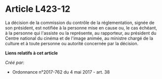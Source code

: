 # Article L423-12

La décision de la commission du contrôle de la réglementation, signée de son président, est notifiée à la personne mise en
cause ou, le cas échéant, à la personne qui l'assiste ou la représente, au rapporteur, au président du Centre national du
cinéma et de l'image animée, au ministre chargé de la culture et à toute personne ou autorité concernée par la décision.

**Liens relatifs à cet article**

_Créé par_:

  - Ordonnance n°2017-762 du 4 mai 2017 - art. 38
